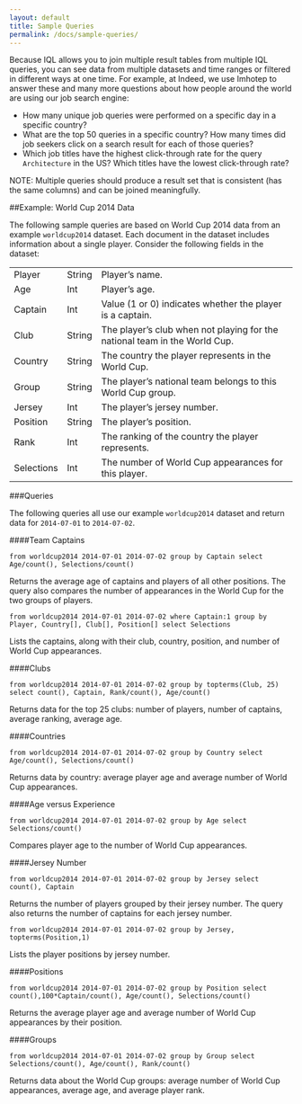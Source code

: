 ```yaml
---
layout: default
title: Sample Queries
permalink: /docs/sample-queries/
---
```


Because IQL allows you to join multiple result tables from multiple IQL queries, you can see data from multiple datasets and time ranges or filtered in different ways at one time. For example, at Indeed, we use Imhotep to answer these and many more questions about how people around the world are using our job search engine:

- How many unique job queries were performed on a specific day in a specific country?
- What are the top 50 queries in a specific country? How many times did job seekers click on a search result for each of those queries?
- Which job titles have the highest click-through rate for the query `Architecture` in the US? Which titles have the lowest click-through rate?

NOTE: Multiple queries should produce a result set that is consistent (has the same columns) and can be joined meaningfully.

##Example: World Cup 2014 Data

The following sample queries are based on World Cup 2014 data from an example `worldcup2014` dataset. Each document in the dataset includes information about a single player. Consider the following fields in the dataset:

| | | |
| ----- | ------ | ------- |
| Player | String | Player’s name.
| Age | Int | Player’s age.
| Captain | Int | Value (1 or 0) indicates whether the player is a captain.
| Club | String | The player’s club when not playing for the national team in the World Cup.
| Country | String | The country the player represents in the World Cup.
| Group | String | The player’s national team belongs to this World Cup group.
| Jersey | Int | The player’s jersey number.
| Position | String | The player’s position.
| Rank | Int | The ranking of the country the player represents.
| Selections | Int | The number of World Cup appearances for this player.

###Queries

The following queries all use our example `worldcup2014` dataset and return data for `2014-07-01` to `2014-07-02`.

####Team Captains

`from worldcup2014 2014-07-01 2014-07-02 group by Captain select Age/count(), Selections/count()`

Returns the average age of captains and players of all other positions. The query also compares the number of appearances in the World Cup for the two groups of players.

`from worldcup2014 2014-07-01 2014-07-02 where Captain:1 group by Player, Country[], Club[], Position[] select Selections`

Lists the captains, along with their club, country, position, and number of World Cup appearances.

####Clubs

`from worldcup2014 2014-07-01 2014-07-02 group by topterms(Club, 25) select count(), Captain, Rank/count(), Age/count()`

Returns data for the top 25 clubs: number of players, number of captains, average ranking, average age.

####Countries

`from worldcup2014 2014-07-01 2014-07-02 group by Country select Age/count(), Selections/count()`

Returns data by country: average player age and average number of World Cup appearances.

####Age versus Experience

`from worldcup2014 2014-07-01 2014-07-02 group by Age select Selections/count()`

Compares player age to the number of World Cup appearances.

####Jersey Number

`from worldcup2014 2014-07-01 2014-07-02 group by Jersey select count(), Captain`

Returns the number of players grouped by their jersey number. The query also returns the number of captains for each jersey number.

`from worldcup2014 2014-07-01 2014-07-02 group by Jersey, topterms(Position,1)`

Lists the player positions by jersey number.

####Positions

`from worldcup2014 2014-07-01 2014-07-02 group by Position select count(),100*Captain/count(), Age/count(), Selections/count()`

Returns the average player age and average number of World Cup appearances by their position.

####Groups

`from worldcup2014 2014-07-01 2014-07-02 group by Group select Selections/count(), Age/count(), Rank/count()`

Returns data about the World Cup groups: average number of World Cup appearances, average age, and average player rank.
